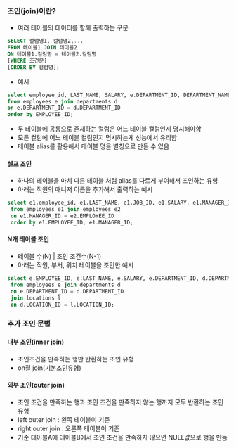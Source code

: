 ### 조인(join)이란?
- 여러 테이블의 데이터를 함께 출력하는 구문
```sql
SELECT 컬럼명1, 컬럼명2,...
FROM 테이블1 JOIN 테이블2
ON 테이블1.컬럼명 = 테이블2.컬럼명
[WHERE 조건문]
[ORDER BY 컬럼명];
```
- 예시 
```sql
select employee_id, LAST_NAME, SALARY, e.DEPARTMENT_ID, DEPARTMENT_NAME
from employees e join departments d
on e.DEPARTMENT_ID = d.DEPARTMENT_ID
order by EMPLOYEE_ID;
```
- 두 테이블에 공통으로 존재하는 컬럼은 어느 테이블 컬럼인지 명시해야함
- 모든 컬럼에 어느 테이블 컬럼인지 명시하는게 성능에서 유리함
- 테이블 alias를 활용해서 테이블 명을 별칭으로 만들 수 있음

#### 셀프 조인
- 하나의 테이블을 마치 다른 테이블 처럼 alias를 다르게 부여해서 조인하는 유형
- 아래는 직원의 매니저 이름을 추가해서 출력하는 예시
```sql
select e1.employee_id, e1.LAST_NAME, e1.JOB_ID, e1.SALARY, e1.MANAGER_ID, e2.LAST_NAME
 from employees e1 join employees e2
 on e1.MANAGER_ID = e2.EMPLOYEE_ID
 order by e1.EMPLOYEE_ID, e1.MANAGER_ID;
```
#### N개 테이블 조인
- 테이블 수(N) | 조인 조건수(N-1)
- 아래는 직원, 부서, 위치 테이블을 조인한 예시
```sql
select e.EMPLOYEE_ID, e.LAST_NAME, e.SALARY, e.DEPARTMENT_ID, d.DEPARTMENT_NAME, d.LOCATION_ID, l.CITY, l.STREET_ADDRESS 
 from employees e join departments d 
 on e.DEPARTMENT_ID = d.DEPARTMENT_ID
 join locations l
 on d.LOCATION_ID = l.LOCATION_ID;
```

### 추가 조인 문법
#### 내부 조인(inner join)
- 조인조건을 만족하는 행만 반환하는 조인 유형
- on절 join(기본조인유형)
#### 외부 조인(outer join)
- 조인 조건을 만족하는 행과 조인 조건을 만족하지 않는 행까지 모두 반환하는 조인 유형
- left outer join : 왼쪽 테이블이 기준
- right outer join : 오른쪽 테이블이 기준
- 기준 테이블A에  테이블B에서 조인 조건을 만족하지 않으면 NULL값으로 행을 만듬